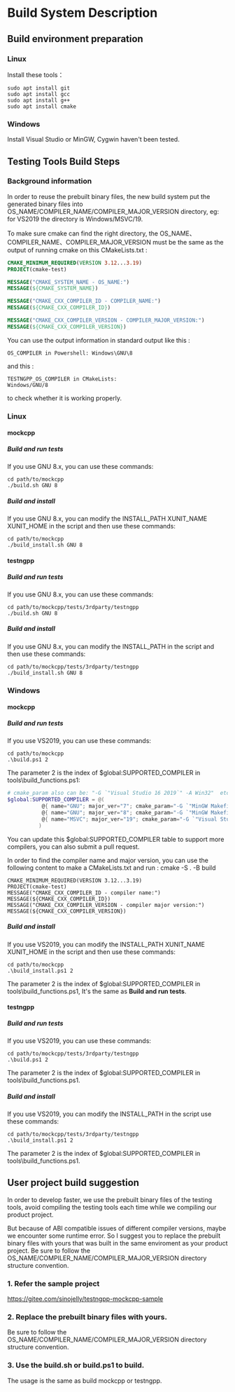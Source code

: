 # Build System Description
## Build environment preparation 

### Linux 
Install these tools：
```
sudo apt install git
sudo apt install gcc
sudo apt install g++
sudo apt install cmake
```
### Windows

Install Visual Studio or MinGW, Cygwin haven't been tested.

## Testing Tools Build Steps

### Background information

In order to reuse the prebuilt binary files, the new build system put the generated binary files into OS_NAME/COMPILER_NAME/COMPILER_MAJOR_VERSION directory, eg: for VS2019 the directory is Windows/MSVC/19.

To make sure cmake can find the right directory, the OS_NAME、COMPILER_NAME、COMPILER_MAJOR_VERSION must be the same as the output of running cmake on this CMakeLists.txt :
``` cmake
CMAKE_MINIMUM_REQUIRED(VERSION 3.12...3.19)
PROJECT(cmake-test)

MESSAGE("CMAKE_SYSTEM_NAME - OS_NAME:")
MESSAGE(${CMAKE_SYSTEM_NAME})

MESSAGE("CMAKE_CXX_COMPILER_ID - COMPILER_NAME:")
MESSAGE(${CMAKE_CXX_COMPILER_ID})

MESSAGE("CMAKE_CXX_COMPILER_VERSION - COMPILER_MAJOR_VERSION:")
MESSAGE(${CMAKE_CXX_COMPILER_VERSION})
```

You can use the output information in standard output like this :
```
OS_COMPILER in Powershell: Windows\GNU\8
```
and this :
```
TESTNGPP_OS_COMPILER in CMakeLists:
Windows/GNU/8
```
to check whether it is working properly.

### Linux
#### mockcpp
##### Build and run tests
If you use GNU 8.x, you can use these commands:
```
cd path/to/mockcpp
./build.sh GNU 8
```
##### Build and install
If you use GNU 8.x, you can modify the INSTALL_PATH XUNIT_NAME XUNIT_HOME in the script and then use these commands:
```
cd path/to/mockcpp
./build_install.sh GNU 8
```

#### testngpp
##### Build and run tests
If you use GNU 8.x, you can use these commands:
```
cd path/to/mockcpp/tests/3rdparty/testngpp
./build.sh GNU 8
```
##### Build and install
If you use GNU 8.x, you can modify the INSTALL_PATH in the script and then use these commands:
```
cd path/to/mockcpp/tests/3rdparty/testngpp
./build_install.sh GNU 8
```

### Windows
#### mockcpp
##### Build and run tests
If you use VS2019, you can use these commands:
```
cd path/to/mockcpp
.\build.ps1 2
```
The parameter 2 is the index of $global:SUPPORTED_COMPILER in tools\build_functions.ps1:
``` powershell
# cmake_param also can be: "-G `"Visual Studio 16 2019`" -A Win32"  etc.
$global:SUPPORTED_COMPILER = @(
           @{ name="GNU"; major_ver="7"; cmake_param="-G `"MinGW Makefiles`""},  # 0 --- MinGW GNU 7.x
           @{ name="GNU"; major_ver="8"; cmake_param="-G `"MinGW Makefiles`""},  # 1 --- MinGW GNU 8.x
           @{ name="MSVC"; major_ver="19"; cmake_param="-G `"Visual Studio 16 2019`"" }  # 2 --- Visual Studio 2019
          )
```
You can update this $global:SUPPORTED_COMPILER table to support more compilers, you can also submit a pull request.

In order to find the compiler name and major version, you can use the following content to make a CMakeLists.txt and run : cmake -S . -B build
```
CMAKE_MINIMUM_REQUIRED(VERSION 3.12...3.19)
PROJECT(cmake-test)
MESSAGE("CMAKE_CXX_COMPILER_ID - compiler name:")
MESSAGE(${CMAKE_CXX_COMPILER_ID})
MESSAGE("CMAKE_CXX_COMPILER_VERSION - compiler major version:")
MESSAGE(${CMAKE_CXX_COMPILER_VERSION})
```

##### Build and install
If you use VS2019, you can modify the INSTALL_PATH XUNIT_NAME XUNIT_HOME in the script and then use these commands:
```
cd path/to/mockcpp
.\build_install.ps1 2
```
The parameter 2 is the index of $global:SUPPORTED_COMPILER in tools\build_functions.ps1, It's the same as **Build and run tests**.

#### testngpp
##### Build and run tests
If you use VS2019, you can use these commands:
```
cd path/to/mockcpp/tests/3rdparty/testngpp
.\build.ps1 2
```
The parameter 2 is the index of $global:SUPPORTED_COMPILER in tools\build_functions.ps1.

##### Build and install
If you use VS2019, you can modify the INSTALL_PATH in the script use these commands:
```
cd path/to/mockcpp/tests/3rdparty/testngpp
.\build_install.ps1 2
```
The parameter 2 is the index of $global:SUPPORTED_COMPILER in tools\build_functions.ps1.


## User project build suggestion

In order to develop faster, we use the prebuilt binary files of the testing tools, avoid compiling the testing tools each time while we compiling our product project.

But because of ABI compatible issues of different compiler versions, maybe we encounter some runtime error. So I suggest you to replace the prebuilt binary files with yours that was built in the same enviroment as your product project. Be sure to follow the OS_NAME/COMPILER_NAME/COMPILER_MAJOR_VERSION directory structure convention.

### 1. Refer the sample project
https://gitee.com/sinojelly/testngpp-mockcpp-sample

### 2. Replace the prebuilt binary files with yours.
Be sure to follow the OS_NAME/COMPILER_NAME/COMPILER_MAJOR_VERSION directory structure convention.

### 3. Use the build.sh or build.ps1 to build.
The usage is the same as build mockcpp or testngpp.
